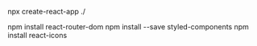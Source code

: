 npx create-react-app ./

npm install react-router-dom
npm install --save styled-components
npm install react-icons